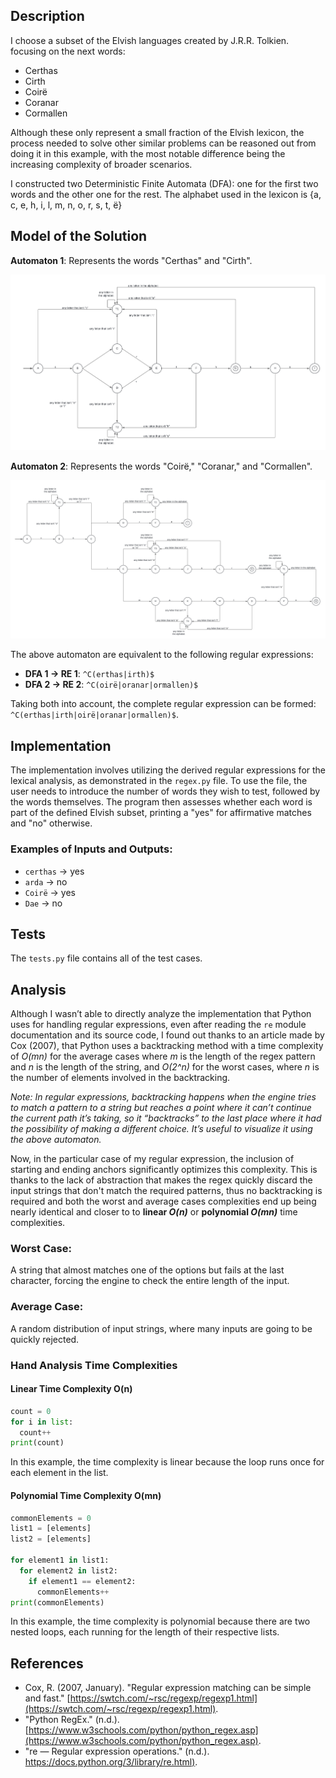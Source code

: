 ## Description

I choose a subset of the Elvish languages created by J.R.R. Tolkien. focusing on the next words:
- Certhas
- Cirth
- Coirë
- Coranar
- Cormallen

Although these only represent a small fraction of the Elvish lexicon, the process needed to solve other similar problems can be reasoned out from doing it in this example, with the most notable difference being the increasing complexity of broader scenarios.

I constructed two Deterministic Finite Automata (DFA): one for the first two words and the other one for the rest. The alphabet used in the lexicon is {a, c, e, h, i, l, m, n, o, r, s, t, ë}


## Model of the Solution

**Automaton 1**: Represents the words "Certhas" and "Cirth".

![DFA1](automata1.png)

**Automaton 2**: Represents the words "Coirë," "Coranar," and "Cormallen".

![DFA2](automata2.png)

The above automaton are equivalent to the following regular expressions:
- **DFA 1 → RE 1**: `^C(erthas|irth)$`
- **DFA 2 → RE 2**: `^C(oirë|oranar|ormallen)$`

Taking both into account, the complete regular expression can be formed: `^C(erthas|irth|oirë|oranar|ormallen)$`.


## Implementation

The implementation involves utilizing the derived regular expressions for the lexical analysis, as demonstrated in the `regex.py` file. To use the file, the user needs to introduce the number of words they wish to test, followed by the words themselves. The program then assesses whether each word is part of the defined Elvish subset, printing a "yes" for affirmative matches and "no" otherwise.

### Examples of Inputs and Outputs:
- `certhas` → yes
- `arda` → no
- `Coirë` → yes
- `Dae` → no


## Tests

The `tests.py` file contains all of the test cases.


## Analysis

Although I wasn’t able to directly analyze the implementation that Python uses for handling regular expressions, even after reading the `re` module documentation and its source code, I found out thanks to an article made by Cox (2007), that Python uses a backtracking method with a time complexity of _O(mn)_ for the average cases where _m_ is the length of the regex pattern and _n_ is the length of the string, and _O(2^n)_ for the worst cases, where _n_ is the number of elements involved in the backtracking.

_Note:
In regular expressions, backtracking happens when the engine tries to match a pattern to a string but reaches a point where it can’t continue the current path it’s taking, so it “backtracks” to the last place where it had the possibility of making a different choice. It’s useful to visualize it using the above automaton._

Now, in the particular case of my regular expression, the inclusion of starting and ending anchors significantly optimizes this complexity. This is thanks to the lack of abstraction that makes the regex quickly discard the input strings that don't match the required patterns, thus no backtracking is required and both the worst and average cases complexities end up being nearly identical and closer to to **linear _O(n)_** or **polynomial _O(mn)_** time complexities.

### Worst Case:

A string that almost matches one of the options but fails at the last character, forcing the engine to check the entire length of the input.

### Average Case:

A random distribution of input strings, where many inputs are going to be quickly rejected.

### Hand Analysis Time Complexities

#### Linear Time Complexity O(n)

```py
count = 0
for i in list:
  count++
print(count)
```

In this example, the time complexity is linear because the loop runs once for each element in the list.


#### Polynomial Time Complexity O(mn)

```py
commonElements = 0
list1 = [elements]
list2 = [elements]

for element1 in list1:
  for element2 in list2:
    if element1 == element2:
      commonElements++
print(commonElements)
```

In this example, the time complexity is polynomial because there are two nested loops, each running for the length of their respective lists.


## References

- Cox, R. (2007, January). "Regular expression matching can be simple and fast." [https://swtch.com/~rsc/regexp/regexp1.html](https://swtch.com/~rsc/regexp/regexp1.html).
- "Python RegEx." (n.d.). [https://www.w3schools.com/python/python_regex.asp](https://www.w3schools.com/python/python_regex.asp).
- "re — Regular expression operations." (n.d.). [https://docs.python.org/3/library/re.html)](https://docs.python.org/3/library/re.html).
